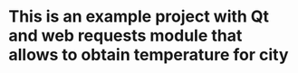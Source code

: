 # This is an example project with Qt and web requests module that allows to obtain temperature for city
